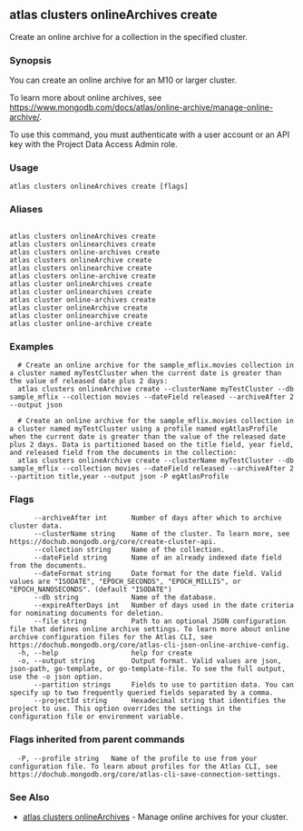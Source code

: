 ## atlas clusters onlineArchives create

Create an online archive for a collection in the specified cluster.


### Synopsis

You can create an online archive for an M10 or larger cluster.
		
To learn more about online archives, see https://www.mongodb.com/docs/atlas/online-archive/manage-online-archive/.

To use this command, you must authenticate with a user account or an API key with the Project Data Access Admin role.


### Usage
```
atlas clusters onlineArchives create [flags]
```

### Aliases
```

atlas clusters onlineArchives create
atlas clusters onlinearchives create
atlas clusters online-archives create
atlas clusters onlineArchive create
atlas clusters onlinearchive create
atlas clusters online-archive create
atlas cluster onlineArchives create
atlas cluster onlinearchives create
atlas cluster online-archives create
atlas cluster onlineArchive create
atlas cluster onlinearchive create
atlas cluster online-archive create
```

### Examples

```
  # Create an online archive for the sample_mflix.movies collection in a cluster named myTestCluster when the current date is greater than the value of released date plus 2 days:
  atlas clusters onlineArchive create --clusterName myTestCluster --db sample_mflix --collection movies --dateField released --archiveAfter 2 --output json
  
  # Create an online archive for the sample_mflix.movies collection in a cluster named myTestCluster using a profile named egAtlasProfile when the current date is greater than the value of the released date plus 2 days. Data is partitioned based on the title field, year field, and released field from the documents in the collection:
  atlas clusters onlineArchive create --clusterName myTestCluster --db sample_mflix --collection movies --dateField released --archiveAfter 2 --partition title,year --output json -P egAtlasProfile 
```


### Flags

```
      --archiveAfter int      Number of days after which to archive cluster data.
      --clusterName string    Name of the cluster. To learn more, see https://dochub.mongodb.org/core/create-cluster-api.
      --collection string     Name of the collection.
      --dateField string      Name of an already indexed date field from the documents.
      --dateFormat string     Date format for the date field. Valid values are "ISODATE", "EPOCH_SECONDS", "EPOCH_MILLIS", or "EPOCH_NANOSECONDS". (default "ISODATE")
      --db string             Name of the database.
      --expireAfterDays int   Number of days used in the date criteria for nominating documents for deletion.
      --file string           Path to an optional JSON configuration file that defines online archive settings. To learn more about online archive configuration files for the Atlas CLI, see https://dochub.mongodb.org/core/atlas-cli-json-online-archive-config.
  -h, --help                  help for create
  -o, --output string         Output format. Valid values are json, json-path, go-template, or go-template-file. To see the full output, use the -o json option.
      --partition strings     Fields to use to partition data. You can specify up to two frequently queried fields separated by a comma.
      --projectId string      Hexadecimal string that identifies the project to use. This option overrides the settings in the configuration file or environment variable.

```


### Flags inherited from parent commands

```
  -P, --profile string   Name of the profile to use from your configuration file. To learn about profiles for the Atlas CLI, see https://dochub.mongodb.org/core/atlas-cli-save-connection-settings.

```

### See Also


* [atlas clusters onlineArchives](atlas_clusters_onlineArchives.md)	- Manage online archives for your cluster.



